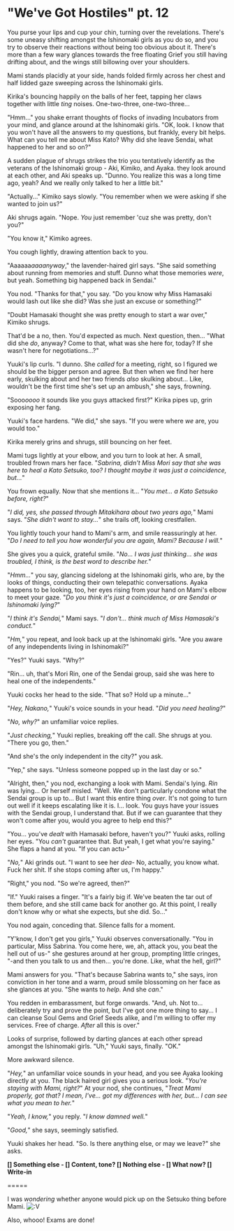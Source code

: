 # "We've Got Hostiles" pt. 12

You purse your lips and cup your chin, turning over the revelations. There's some uneasy shifting amongst the Ishinomaki girls as you do so, and you try to observe their reactions without being too obvious about it. There's more than a few wary glances towards the free floating Grief you still having drifting about, and the wings still billowing over your shoulders.

Mami stands placidly at your side, hands folded firmly across her chest and half lidded gaze sweeping across the Ishinomaki girls.

Kirika's bouncing happily on the balls of her feet, tapping her claws together with little *ting* noises. One-two-three, one-two-three...

"Hmm..." you shake errant thoughts of flocks of invading Incubators from your mind, and glance around at the Ishinomaki girls. "OK, look. I know that you won't have all the answers to my questions, but frankly, every bit helps. What can you tell me about Miss Kato? Why did she leave Sendai, what happened to her and so on?"

A sudden plague of shrugs strikes the trio you tentatively identify as the veterans of the Ishinomaki group - Aki, Kimiko, and Ayaka. they look around at each other, and Aki speaks up. "Dunno. You realize this was a long time ago, yeah? And we really only talked to her a little bit."

"Actually..." Kimiko says slowly. "You remember when we were asking if she wanted to join us?"

Aki shrugs again. "Nope. *You* just remember 'cuz she was pretty, don't you?"

"You know it," Kimiko agrees.

You cough lightly, drawing attention back to you.

"Aaaaaa*aaaanyway*," the lavender-haired girl says. "She said something about running from memories and stuff. Dunno what those memories *were*, but yeah. Something big happened back in Sendai."

You nod. "Thanks for that," you say. "Do you know why Miss Hamasaki would lash out like she did? Was she just an excuse or something?"

"Doubt Hamasaki thought she was pretty enough to start a war over," Kimiko shrugs.

That'd be a no, then. You'd expected as much. Next question, then... "What did she *do*, anyway? Come to that, what was she here for, today? If she wasn't here for negotiations...?"

Yuuki's lip curls. "I dunno. She *called* for a meeting, right, so I figured we should be the bigger person and agree. But then when we find her here early, skulking about and her two friends *also* skulking about... Like, wouldn't be the first time she's set up an ambush," she says, frowning.

"Sooo*oooo* it sounds like you guys attacked first?" Kirika pipes up, grin exposing her fang.

Yuuki's face hardens. "We did," she says. "If you were where *we* are, you would too."

Kirika merely grins and shrugs, still bouncing on her feet.

Mami tugs lightly at your elbow, and you turn to look at her. A small, troubled frown mars her face. "*Sabrina, didn't Miss Mori say that she was here to heal a Kato Setsuko, too? I thought maybe it was just a coincidence, but...*"

You frown equally. Now that she mentions it... "*You met... *a* Kato Setsuko before, right?*"

"*I did, yes, she passed through Mitakihara about two years ago,*" Mami says. "*She didn't want to stay...*" she trails off, looking crestfallen.

You lightly touch your hand to Mami's arm, and smile reassuringly at her. "*Do I need to tell you how wonderful you are again, Mami? Because I will.*"

She gives you a quick, grateful smile. "*No... I was just thinking... she was troubled, I think, is the best word to describe her.*"

"*Hmm...*" you say, glancing sidelong at the Ishinomaki girls, who are, by the looks of things, conducting their own telepathic conversations. Ayaka happens to be looking, too, her eyes rising from your hand on Mami's elbow to meet your gaze. "*Do you think it's just a coincidence, or are Sendai or Ishinomaki lying?*"

"*I think it's Sendai,*" Mami says. "*I don't... think much of Miss Hamasaki's conduct.*"

"*Hm,*" you repeat, and look back up at the Ishinomaki girls. "Are you aware of any independents living in Ishinomaki?"

"Yes?" Yuuki says. "Why?"

"Rin... uh, that's Mori Rin, one of the Sendai group, said she was here to heal one of the independents."

Yuuki cocks her head to the side. "That so? Hold up a minute..."

"*Hey, Nakano,*" Yuuki's voice sounds in your head. "*Did you need healing?*"

"*No, why?*" an unfamiliar voice replies.

"*Just checking,*" Yuuki replies, breaking off the call. She shrugs at you. "There you go, then."

"And she's the only independent in the city?" you ask.

"Yep," she says. "Unless someone popped up in the last day or so."

"Alright, then," you nod, exchanging a look with Mami. Sendai's lying. *Rin* was lying... Or herself misled. "Well. We don't particularly condone what the Sendai group is up to... But I want this entire thing *over*. It's not going to turn out well if it keeps escalating like it is. I... look. You guys have your issues with the Sendai group, I understand that. But if we can guarantee that they won't come after you, would you agree to help end this?"

"You... you've *dealt* with Hamasaki before, haven't you?" Yuuki asks, rolling her eyes. "You *can't* guarantee that. But yeah, I get what you're saying." She flaps a hand at you. "If you can actu-"

"*No,*" Aki grinds out. "I want to see her *dea-* No, actually, you know what. Fuck her shit. If she stops coming after us, I'm happy."

"Right," you nod. "So we're agreed, then?"

"If." Yuuki raises a finger. "It's a fairly big if. We've beaten the tar out of them before, and she still came back for another go. At this point, I really don't know why or what she expects, but she did. So..."

You nod again, conceding that. Silence falls for a moment.

"Y'know, I don't get you girls," Yuuki observes conversationally. "You in particular, Miss Sabrina. You come here, we, ah, attack you, you beat the hell out of us-" she gestures around at her group, prompting little cringes, "-and then you talk to us and then... you're done. Like, what the hell, girl?"

Mami answers for you. "That's because Sabrina wants to," she says, iron conviction in her tone and a warm, proud smile blossoming on her face as she glances at you. "She wants to *help*. And she *can*."

You redden in embarassment, but forge onwards. "And, uh. Not to... deliberately try and prove the point, but I've got one more thing to say... I can cleanse Soul Gems and Grief Seeds alike, and I'm willing to offer my services. Free of charge. *After* all this is over."

Looks of surprise, followed by darting glances at each other spread amongst the Ishinomaki girls. "Uh," Yuuki says, finally. "OK."

More awkward silence.

"*Hey,*" an unfamiliar voice sounds in your head, and you see Ayaka looking directly at you. The black haired girl gives you a serious look. "*You're staying with Mami, right?*" At your nod, she continues, "*Treat Mami properly, got that? I mean, I've... got my differences with her, but... I can see what you mean to her.*"

"*Yeah, I know,*" you reply. "*I know *damned* well.*"

"*Good,*" she says, seemingly satisfied.

Yuuki shakes her head. "So. Is there anything else, or may we leave?" she asks.

**\[] Something else
\- \[] Content, tone?
\[] Nothing else
\- \[] What now?
\[] Write-in**

\=====​

I was *wondering* whether anyone would pick up on the Setsuko thing before Mami. ![:V](/styles/sv_smiles/xenforo/emot-v.gif ":V    :V")

Also, whooo! Exams are done!
